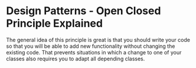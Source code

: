 # Design Patterns - Open Closed Principle Explained 

The general idea of this principle is great is that you should write your code so that you will be able to add new functionality without changing the existing code. That prevents situations in which a change to one of your classes also requires you to adapt all depending classes.